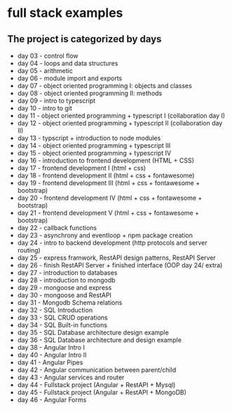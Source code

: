 # full stack examples

## The project is categorized by days

- day 03 -   control flow
- day 04 -   loops and data structures
- day 05 -   arithmetic
- day 06 -   module import and exports
- day 07 -   object oriented programming I: objects and classes
- day 08 -   object oriented programming II: methods
- day 09 -   intro to typescript
- day 10 -  intro to git
- day 11 -  object oriented programming + typescript I (collaboration day I)
- day 12 -  object oriented programming + typescript II (collaboration day II)
- day 13 -  typscript + introduction to node modules
- day 14 -  object oriented programming + typescript III
- day 15 -  object oriented programming + typescript IV
- day 16 -  introduction to frontend development (HTML + CSS)
- day 17 -  frontend development I    (html + css)
- day 18 -  frontend development II   (html + css + fontawesome)
- day 19 -  frontend development III  (html + css + fontawesome + bootstrap)
- day 20 -  frontend development IV   (html + css + fontawesome + bootstrap)
- day 21 -  frontend development V    (html + css + fontawesome + bootstrap)
- day 22 -  callback functions
- day 23 -  asynchrony and eventloop + npm package creation
- day 24 -  intro to backend development (http protocols and server routing)
- day 25 -  express framwork, RestAPI design patterns, RestAPI Server
- day 26 -  finish RestAPI Server + finished interface (OOP day 24/ extra)
- day 27 -  introduction to databases
- day 28 -  introduction to mongodb
- day 29 -  mongoose and express
- day 30 -  mongoose and RestAPI
- day 31 -  Mongodb Schema relations
- day 32 -  SQL Introduction
- day 33 -  SQL CRUD operations
- day 34 -  SQL Built-in functions
- day 35 -  SQL Database architecture design example
- day 36 -  SQL Database architecture and design example
- day 38 -  Angular Intro I
- day 40 -  Angular Intro II
- day 41 -  Angular Pipes
- day 42 -  Angular communication between parent/child
- day 43 -  Angular services and router
- day 44 -  Fullstack project (Angular + RestAPI + Mysql)
- day 45 -  Fullstack project (Angular + RestAPI + MongoDB)
- day 46 -  Angular Forms
